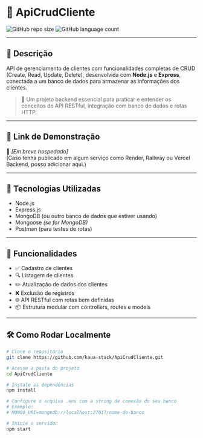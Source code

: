 # 🧾 ApiCrudCliente

![GitHub repo size](https://img.shields.io/github/repo-size/kaua-stack/ApiCrudCliente)
![GitHub language count](https://img.shields.io/github/languages/count/kaua-stack/ApiCrudCliente)


---

## 📝 Descrição

API de gerenciamento de clientes com funcionalidades completas de CRUD (Create, Read, Update, Delete), desenvolvida com **Node.js** e **Express**, conectada a um banco de dados para armazenar as informações dos clientes.

> 🎯 Um projeto backend essencial para praticar e entender os conceitos de API RESTful, integração com banco de dados e rotas HTTP.

---

## 🚀 Link de Demonstração

🔗 *[Em breve hospedado]*  
(Caso tenha publicado em algum serviço como Render, Railway ou Vercel Backend, posso adicionar aqui.)

---

## 🔧 Tecnologias Utilizadas

- Node.js  
- Express.js  
- MongoDB (ou outro banco de dados que estiver usando)  
- Mongoose *(se for MongoDB)*  
- Postman (para testes de rotas)  

---

## 🎯 Funcionalidades

- ✅ Cadastro de clientes  
- 🔍 Listagem de clientes  
- ✏️ Atualização de dados dos clientes  
- ❌ Exclusão de registros  
- 🌐 API RESTful com rotas bem definidas  
- 📦 Estrutura modular com controllers, routes e models  

---

## 🛠️ Como Rodar Localmente

```bash
# Clone o repositório
git clone https://github.com/kaua-stack/ApiCrudCliente.git

# Acesse a pasta do projeto
cd ApiCrudCliente

# Instale as dependências
npm install

# Configure o arquivo .env com a string de conexão do seu banco
# Exemplo:
# MONGO_URI=mongodb://localhost:27017/nome-do-banco

# Inicie o servidor
npm start
